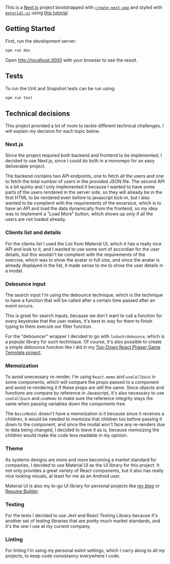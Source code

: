 This is a [Next.js](https://nextjs.org/) project bootstrapped with [`create-next-app`](https://github.com/vercel/next.js/tree/canary/packages/create-next-app) and styled with [`material-ui`](https://github.com/mui/material-ui) using [this tutorial](https://dev.to/hajhosein/nextjs-mui-v5-typescript-tutorial-and-starter-3pab).

## Getting Started
First, run the development server:

```bash
npm run dev
```

Open [http://localhost:3000](http://localhost:3000) with your browser to see the result.

## Tests
To run the Unit and Snapshot tests can be run using:

```bash
npm run test
```

## Technical decisions
This project provided a lot of room to tackle different technical challenges, I will explain my decision for each topic below.

### Next.js
Since the project required both backend and frontend to be implemented, I decided to use Next.js, since I could do both in a monorepo for an easy deliverable project.

The backend contains two API endpoints, one to fetch all the users and one to fetch the total number of users in the provided JSON file. The second API is a bit quirky and I only implemented it because I wanted to have some parts of the users rendered in the server side, so they will already be in the first HTML to be rendered even before to javascript kick-in, but I also wanted to be complient with the requirements of the excersice, which is to have an API and load the data dynamically from the frontend, so my idea was to implement a "Load More" button, which shows up only if all the users are not loaded already.

### Clients list and details
For the clients list I used the List from Material UI, which it has a really nice API and look to it, and I wanted to use some sort of accordian for the user details, but this wouldn't be complient with the requirements of the exercise, which was to show the avatar in full size, and since the avatar is already displayed in the list, it made sense to me to show the user details in a modal.

### Debounce input
The search input I'm using the debounce technique, which is the technique to have a function that will be called after a certain time passed after an event occurs.

This is great for search inputs, because we don't want to call a function for every keystroke that the user makes, it's best to way for them to finish typing to them execute our filter function.

For the "debouncer" wrapper I decided to go with `lodash/debounce`, which is a popular library for such techinique. Of course, it's also possible to create a simple debounce function like I did in my [Top-Down React Phaser Game Template project](https://github.com/blopa/top-down-react-phaser-game-template/blob/b69731b62b64258720dbe9fc0a841829a75109cc/src/Game.jsx#L170).

### Memoization
To avoid unecessary re-render, I'm using `React.memo` and `useCallback` in some components, which will compare the props passed to a component and avoid re-rendering it if these props are still the same. Since objects and functions are compare by reference in Javascript, it's also necessary to use `useCallback` and `useMemo` to make sure the reference integrity stays the same when passing variables down the components tree.

The `BasicModal` doesn't have a memoization is it because since it receives a children, it would be needed to memoiza that children too before passing it down to the component, and since the modal won't face any re-renders due to data being changed, I decided to leave it as is, because memoizing the children would make the code less readable in my opinion.

### Theme
As systems designs are more and more becoming a market standard for companies, I decided to use Material UI as the UI library for this project. It not only provides a great variety of React components, but it also has really nice looking visuals, at least for me as an Android user.

Material UI is also my to-go UI library for personal projects like [my blog](https://pablo.gg/) or [Resume Builder](https://resume-builder.js.org/).

### Testing
For the tests I decided to use Jest and React Testing Library because it's another set of testing libraries that are pretty much market standards, and it's the one I use at my current company.

### Linting
For linting I'm using my personal eslint settings, which I carry along to all my projects, to keep code consistancy everywhere I code.
